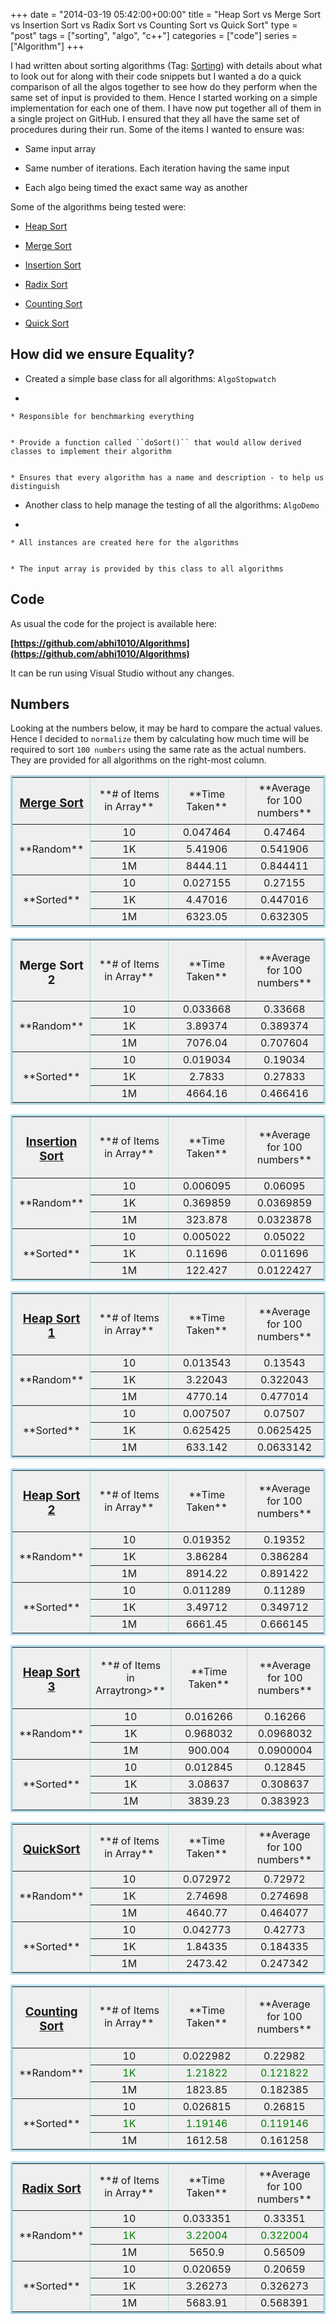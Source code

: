 +++
date = "2014-03-19 05:42:00+00:00"
title = "Heap Sort vs Merge Sort vs Insertion Sort vs Radix Sort vs Counting Sort vs Quick Sort"
type = "post"
tags = ["sorting", "algo", "c++"]
categories = ["code"]
series = ["Algorithm"]
+++


I had written about sorting algorithms (Tag: [Sorting](http://codersdigest.wordpress.com/tag/sorting/)) with details about what to look out for along with their code snippets but I wanted a do a quick comparison of all the algos together to see how do they perform when the same set of input is provided to them. Hence I started working on a simple implementation for each one of them. I have now put together all of them in a single project on GitHub. I ensured that they all have the same set of procedures during their run. Some of the items I wanted to ensure was:



	
  * Same input array

	
  * Same number of iterations. Each iteration having the same input

	
  * Each algo being timed the exact same way as another


Some of the algorithms being tested were:

	
  * [Heap Sort](http://codersdigest.wordpress.com/2012/10/06/merge-sort/)

	
  * [Merge Sort](http://codersdigest.wordpress.com/2012/10/06/merge-sort/)

	
  * [Insertion Sort](http://codersdigest.wordpress.com/2012/09/18/insertion-sort/)

	
  * [Radix Sort](http://codersdigest.wordpress.com/2012/09/13/radix-sort/)

	
  * [Counting Sort](http://codersdigest.wordpress.com/2012/09/11/counting-sort/)

	
  * [Quick Sort](http://codersdigest.wordpress.com/2012/09/22/quick-sort/)




## How did we ensure Equality?





	
  * Created a simple base class for all algorithms: ``AlgoStopwatch``

	
  * 

	
    * Responsible for benchmarking everything

	
    * Provide a function called ``doSort()`` that would allow derived classes to implement their algorithm

	
    * Ensures that every algorithm has a name and description - to help us distinguish




	
  * Another class to help manage the testing of all the algorithms: ``AlgoDemo``

	
  * 

	
    * All instances are created here for the algorithms

	
    * The input array is provided by this class to all algorithms







## Code


As usual the code for the project is available here:

**[https://github.com/abhi1010/Algorithms](https://github.com/abhi1010/Algorithms)**

It can be run using Visual Studio without any changes.

<!-- more -->


## Numbers


Looking at the numbers below, it may be hard to compare the actual values. Hence I decided to `normalize` them by calculating how much time will be required to sort `100 numbers` using the same rate as the actual numbers. They are provided for all algorithms on the right-most column.
<table style="text-align:center;background-color:#efefef;width:100%;border-collapse:collapse;border:lightblue solid;" border="1" >
<tbody >
<tr >

<td style="width:25%;" >


### [Merge Sort](http://codersdigest.wordpress.com/2012/10/06/merge-sort/)



</td>

<td style="width:25%;" >**# of Items in Array**
</td>

<td style="width:25%;" >**Time Taken**
</td>

<td style="width:25%;" >**Average for 100 numbers**
</td>
</tr>
<tr >

<td rowspan="3" >**Random**
</td>

<td >10
</td>

<td >0.047464
</td>

<td >0.47464
</td>
</tr>
<tr >

<td >1K
</td>

<td >5.41906
</td>

<td >0.541906
</td>
</tr>
<tr >

<td >1M
</td>

<td >8444.11
</td>

<td >0.844411
</td>
</tr>
<tr >

<td rowspan="3" >**Sorted**
</td>

<td >10
</td>

<td >0.027155
</td>

<td >0.27155
</td>
</tr>
<tr >

<td >1K
</td>

<td >4.47016
</td>

<td >0.447016
</td>
</tr>
<tr >

<td >1M
</td>

<td >6323.05
</td>

<td >0.632305
</td>
</tr>
</tbody>
</table>

<table style="text-align:center;background-color:#efefef;width:100%;border-collapse:collapse;border:lightblue solid;" border="1" >
<tbody >
<tr >

<td style="width:25%;" >


### Merge Sort 2



</td>

<td style="width:25%;" >**# of Items in Array**
</td>

<td style="width:25%;" >**Time Taken**
</td>

<td style="width:25%;" >**Average for 100 numbers**
</td>
</tr>
<tr >

<td rowspan="3" >**Random**
</td>

<td >10
</td>

<td >0.033668
</td>

<td >0.33668
</td>
</tr>
<tr >

<td >1K
</td>

<td >3.89374
</td>

<td >0.389374
</td>
</tr>
<tr >

<td >1M
</td>

<td >7076.04
</td>

<td >0.707604
</td>
</tr>
<tr >

<td rowspan="3" >**Sorted**
</td>

<td >10
</td>

<td >0.019034
</td>

<td >0.19034
</td>
</tr>
<tr >

<td >1K
</td>

<td >2.7833
</td>

<td >0.27833
</td>
</tr>
<tr >

<td >1M
</td>

<td >4664.16
</td>

<td >0.466416
</td>
</tr>
</tbody>
</table>

<table style="text-align:center;background-color:#efefef;width:100%;border-collapse:collapse;border:lightblue solid;" border="1" >
<tbody >
<tr >

<td style="width:25%;" >


### [Insertion Sort](http://codersdigest.wordpress.com/2012/09/18/insertion-sort/)



</td>

<td style="width:25%;" >**# of Items in Array**
</td>

<td style="width:25%;" >**Time Taken**
</td>

<td style="width:25%;" >**Average for 100 numbers**
</td>
</tr>
<tr >

<td rowspan="3" >**Random**
</td>

<td >10
</td>

<td >0.006095
</td>

<td >0.06095
</td>
</tr>
<tr >

<td >1K
</td>

<td >0.369859
</td>

<td >0.0369859
</td>
</tr>
<tr >

<td >1M
</td>

<td >323.878
</td>

<td >0.0323878
</td>
</tr>
<tr >

<td rowspan="3" >**Sorted**
</td>

<td >10
</td>

<td >0.005022
</td>

<td >0.05022
</td>
</tr>
<tr >

<td >1K
</td>

<td >0.11696
</td>

<td >0.011696
</td>
</tr>
<tr >

<td >1M
</td>

<td >122.427
</td>

<td >0.0122427
</td>
</tr>
</tbody>
</table>

<table style="text-align:center;background-color:#efefef;width:100%;border-collapse:collapse;border:lightblue solid;" border="1" >
<tbody >
<tr >

<td style="width:25%;" >


### [Heap Sort 1](http://codersdigest.wordpress.com/2012/10/17/heap-sort/)



</td>

<td style="width:25%;" >**# of Items in Array**
</td>

<td style="width:25%;" >**Time Taken**
</td>

<td style="width:25%;" >**Average for 100 numbers**
</td>
</tr>
<tr >

<td rowspan="3" >**Random**
</td>

<td >10
</td>

<td >0.013543
</td>

<td >0.13543
</td>
</tr>
<tr >

<td >1K
</td>

<td >3.22043
</td>

<td >0.322043
</td>
</tr>
<tr >

<td >1M
</td>

<td >4770.14
</td>

<td >0.477014
</td>
</tr>
<tr >

<td rowspan="3" >**Sorted**
</td>

<td >10
</td>

<td >0.007507
</td>

<td >0.07507
</td>
</tr>
<tr >

<td >1K
</td>

<td >0.625425
</td>

<td >0.0625425
</td>
</tr>
<tr >

<td >1M
</td>

<td >633.142
</td>

<td >0.0633142
</td>
</tr>
</tbody>
</table>

<table style="text-align:center;background-color:#efefef;width:100%;border-collapse:collapse;border:lightblue solid;" border="1" >
<tbody >
<tr >

<td style="width:25%;" >


### [Heap Sort 2](http://codersdigest.wordpress.com/2012/10/17/heap-sort/)



</td>

<td style="width:25%;" >**# of Items in Array**
</td>

<td style="width:25%;" >**Time Taken**
</td>

<td style="width:25%;" >**Average for 100 numbers**
</td>
</tr>
<tr >

<td rowspan="3" >**Random**
</td>

<td >10
</td>

<td >0.019352
</td>

<td >0.19352
</td>
</tr>
<tr >

<td >1K
</td>

<td >3.86284
</td>

<td >0.386284
</td>
</tr>
<tr >

<td >1M
</td>

<td >8914.22
</td>

<td >0.891422
</td>
</tr>
<tr >

<td rowspan="3" >**Sorted**
</td>

<td >10
</td>

<td >0.011289
</td>

<td >0.11289
</td>
</tr>
<tr >

<td >1K
</td>

<td >3.49712
</td>

<td >0.349712
</td>
</tr>
<tr >

<td >1M
</td>

<td >6661.45
</td>

<td >0.666145
</td>
</tr>
</tbody>
</table>

<table style="text-align:center;background-color:#efefef;width:100%;border-collapse:collapse;margin-left:0;border:lightblue solid;" border="1" >
<tbody >
<tr >

<td style="width:25%;" >


### [Heap Sort 3](http://codersdigest.wordpress.com/2012/10/17/heap-sort/)



</td>

<td style="width:25%;" >**# of Items in Arraytrong>**
</td>

<td style="width:25%;" >**Time Taken**
</td>

<td style="width:25%;" >**Average for 100 numbers**
</td>
</tr>
<tr >

<td rowspan="3" >**Random**
</td>

<td >10
</td>

<td >0.016266
</td>

<td >0.16266
</td>
</tr>
<tr >

<td >1K
</td>

<td >0.968032
</td>

<td >0.0968032
</td>
</tr>
<tr >

<td >1M
</td>

<td >900.004
</td>

<td >0.0900004
</td>
</tr>
<tr >

<td rowspan="3" >**Sorted**
</td>

<td >10
</td>

<td >0.012845
</td>

<td >0.12845
</td>
</tr>
<tr >

<td >1K
</td>

<td >3.08637
</td>

<td >0.308637
</td>
</tr>
<tr >

<td >1M
</td>

<td >3839.23
</td>

<td >0.383923
</td>
</tr>
</tbody>
</table>

<table style="text-align:center;background-color:#efefef;width:100%;border-collapse:collapse;border:lightblue solid;" border="1" >
<tbody >
<tr >

<td style="width:25%;" >


### [QuickSort](http://codersdigest.wordpress.com/2012/09/22/quick-sort/)



</td>

<td style="width:25%;" >**# of Items in Array**
</td>

<td style="width:25%;" >**Time Taken**
</td>

<td style="width:25%;" >**Average for 100 numbers**
</td>
</tr>
<tr >

<td rowspan="3" >**Random**
</td>

<td >10
</td>

<td >0.072972
</td>

<td >0.72972
</td>
</tr>
<tr >

<td >1K
</td>

<td >2.74698
</td>

<td >0.274698
</td>
</tr>
<tr >

<td >1M
</td>

<td >4640.77
</td>

<td >0.464077
</td>
</tr>
<tr >

<td rowspan="3" >**Sorted**
</td>

<td >10
</td>

<td >0.042773
</td>

<td >0.42773
</td>
</tr>
<tr >

<td >1K
</td>

<td >1.84335
</td>

<td >0.184335
</td>
</tr>
<tr >

<td >1M
</td>

<td >2473.42
</td>

<td >0.247342
</td>
</tr>
</tbody>
</table>

<table style="text-align:center;background-color:#efefef;width:100%;border-collapse:collapse;border:lightblue solid;" border="1" >
<tbody >
<tr >

<td style="width:25%;" >


### [Counting Sort](http://codersdigest.wordpress.com/2012/09/11/counting-sort/)



</td>

<td style="width:25%;" >**# of Items in Array**
</td>

<td style="width:25%;" >**Time Taken**
</td>

<td style="width:25%;" >**Average for 100 numbers**
</td>
</tr>
<tr >

<td rowspan="3" >**Random**
</td>

<td >10
</td>

<td >0.022982
</td>

<td >0.22982
</td>
</tr>
<tr style="background-color:#efefef;color:#008000;" >

<td >1K
</td>

<td >1.21822
</td>

<td >0.121822
</td>
</tr>
<tr >

<td >1M
</td>

<td >1823.85
</td>

<td >0.182385
</td>
</tr>
<tr >

<td rowspan="3" >**Sorted**
</td>

<td >10
</td>

<td >0.026815
</td>

<td >0.26815
</td>
</tr>
<tr style="background-color:#efefef;color:#008000;" >

<td >1K
</td>

<td >1.19146
</td>

<td >0.119146
</td>
</tr>
<tr >

<td >1M
</td>

<td >1612.58
</td>

<td >0.161258
</td>
</tr>
</tbody>
</table>

<table style="text-align:center;background-color:#efefef;width:100%;border-collapse:collapse;border:lightblue solid;" border="1" >
<tbody >
<tr >

<td style="width:25%;" >


### [Radix Sort](http://codersdigest.wordpress.com/2012/09/13/radix-sort/)



</td>

<td style="width:25%;" >**# of Items in Array**
</td>

<td style="width:25%;" >**Time Taken**
</td>

<td style="width:25%;" >**Average for 100 numbers**
</td>
</tr>
<tr >

<td rowspan="3" >**Random**
</td>

<td >10
</td>

<td >0.033351
</td>

<td >0.33351
</td>
</tr>
<tr style="background-color:#efefef;color:#008000;" >

<td >1K
</td>

<td >3.22004
</td>

<td >0.322004
</td>
</tr>
<tr >

<td >1M
</td>

<td >5650.9
</td>

<td >0.56509
</td>
</tr>
<tr >

<td rowspan="3" >**Sorted**
</td>

<td >10
</td>

<td >0.020659
</td>

<td >0.20659
</td>
</tr>
<tr >

<td >1K
</td>

<td >3.26273
</td>

<td >0.326273
</td>
</tr>
<tr >

<td >1M
</td>

<td >5683.91
</td>

<td >0.568391
</td>
</tr>
</tbody>
</table>

